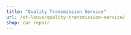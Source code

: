 ```yaml
---
title: "Quality Transmission Service"
url: /st-louis/quality-transmission-service/
shop: car repair
---
```

